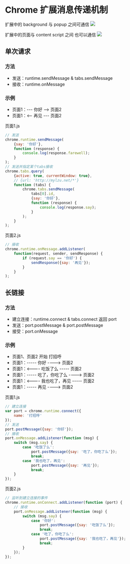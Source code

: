 # Chrome 扩展消息传递机制

扩展中的 background 与 popup 之间可通信
![](https://raw.githubusercontent.com/cgzero/note/master/img/151017/ext-and-contentscript.png)

扩展中的页面与 content script 之间 也可以通信
![](https://raw.githubusercontent.com/cgzero/note/master/img/151017/popup-and-background.png)

## 单次请求

### 方法

- 发送：runtime.sendMessage & tabs.sendMessage
- 接收：runtime.onMessage

### 示例

- 页面1：--- 你好 --> 页面2
- 页面1：<-- 再见 --- 页面2

页面1.js

```javascript
// 发送
chrome.runtime.sendMessage(
    {say: '你好'},
    function (response) {
        console.log(response.farewell);
    }
);
// 发送并指定某个tabs接收
chrome.tabs.query(
    {active: true, currentWindow: true},
    // {url: 'http://mylzu.net/*'}
    function (tabs) {
        chrome.tabs.sendMessage(
            tabs[0].id,
            {say: '你好'},
            function (response) {
                console.log(response.say);
            }
        );
    }
);
```

页面2.js

```js
// 接收
chrome.runtime.onMessage.addListener(
    function(request, sender, sendResponse) {
        if (request.say == '你好') {
            sendResponse({say: '再见'});
        } 
    }
);
```

## 长链接

### 方法

- 建立连接：runtime.connect & tabs.connect 返回 port
- 发送：port.postMessage & port.postMessage
- 接受：port.onMessage

### 示例

- 页面1、页面2 开始 打招呼
- 页面1：----- 你好 ----> 页面2
- 页面1：<---- 吃饭了么 ----- 页面2
- 页面1：----- 吃了，你吃了么 ----> 页面2
- 页面1：<---- 我也吃了，再见 ----- 页面2
- 页面1：----- 再见 ----> 页面2

页面1.js

```js
// 建立连接
var port = chrome.runtime.connect({
    name: '打招呼'
});
// 发送
port.postMessage({say: '你好'});
// 接收
port.onMessage.addListener(function (msg) {
    switch (msg.say) {
        case '吃饭了么':
            port.postMessage({say: '吃了，你吃了么'});
            break;
        case '我也吃了，再见':
            port.postMessage({say: '再见'});
            break;
    }
});
```

页面2.js

```js
// 监听到建立连接的事件
chrome.runtime.onConnect.addListener(function (port) {
    // 接收
    port.onMessage.addListener(function (msg) {
        switch (msg.say) {
            case '你好':
                port.postMessage({say: '吃饭了么'});
                break;
            case '吃了，你吃了么':
                port.postMessage({say: '我也吃了，再见'});
                break;
        }
    });
});
```

